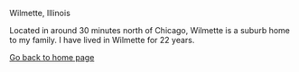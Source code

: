 Wilmette, Illinois

Located in around 30 minutes north of Chicago, Wilmette is a suburb home to my family. I have lived in Wilmette for 22 years. 

[Go back to home page](./README.md)
